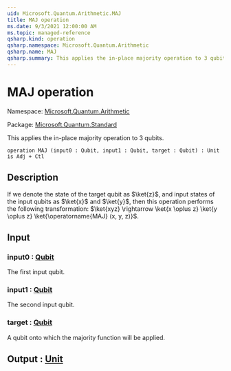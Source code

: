 ```yaml
---
uid: Microsoft.Quantum.Arithmetic.MAJ
title: MAJ operation
ms.date: 9/3/2021 12:00:00 AM
ms.topic: managed-reference
qsharp.kind: operation
qsharp.namespace: Microsoft.Quantum.Arithmetic
qsharp.name: MAJ
qsharp.summary: This applies the in-place majority operation to 3 qubits.
---
```


# MAJ operation

Namespace: [Microsoft.Quantum.Arithmetic](xref:Microsoft.Quantum.Arithmetic)

Package: [Microsoft.Quantum.Standard](https://nuget.org/packages/Microsoft.Quantum.Standard)


This applies the in-place majority operation to 3 qubits.

```qsharp
operation MAJ (input0 : Qubit, input1 : Qubit, target : Qubit) : Unit is Adj + Ctl
```


## Description

If we denote the state of the target qubit as $\ket{z}$, and input states ofthe input qubits as $\ket{x}$ and $\ket{y}$, thenthis operation performs the following transformation:$\ket{xyz} \rightarrow \ket{x \oplus z} \ket{y \oplus z} \ket{\operatorname{MAJ} (x, y, z)}$.

## Input

### input0 : [Qubit](xref:microsoft.quantum.qsharp.valueliterals#qubit-literals)

The first input qubit.


### input1 : [Qubit](xref:microsoft.quantum.qsharp.valueliterals#qubit-literals)

The second input qubit.


### target : [Qubit](xref:microsoft.quantum.qsharp.valueliterals#qubit-literals)

A qubit onto which the majority function will be applied.



## Output : [Unit](xref:microsoft.quantum.qsharp.valueliterals#unit-literal)

